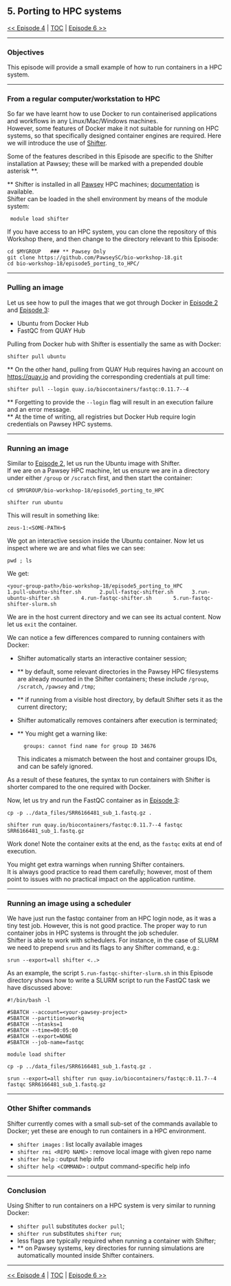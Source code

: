 ## 5. Porting to HPC systems

 [\<\< Episode 4](4.wgs_workflow.md)
 | [TOC](README.md) |
 [Episode 6 \>\>](6.cellranger.md)
______


### Objectives

This episode will provide a small example of how to run containers in a HPC system.


---
### From a regular computer/workstation to HPC

So far we have learnt how to use Docker to run containerised applications and workflows in any Linux/Mac/Windows machines.  
However, some features of Docker make it not suitable for running on HPC systems, so that specifically designed container engines are required. Here we will introduce the use of [Shifter](https://github.com/NERSC/shifter).

Some of the features described in this Episode are specific to the Shifter installation at Pawsey; these will be marked with a prepended double asterisk \*\*.

\*\* Shifter is installed in all [Pawsey](https://www.pawsey.org.au) HPC machines; [documentation](https://support.pawsey.org.au/documentation/display/US/Containers) is available.  
Shifter can be loaded in the shell environment by means of the module system:

     module load shifter

If you have access to an HPC system, you can clone the repository of this Workshop there, and then change to the directory relevant to this Episode:

    cd $MYGROUP   ### ** Pawsey Only
    git clone https://github.com/PawseySC/bio-workshop-18.git
    cd bio-workshop-18/episode5_porting_to_HPC/


---
### Pulling an image

Let us see how to pull the images that we got through Docker in [Episode 2](2.containers.md) and [Episode 3](3.fastqc.md):
- Ubuntu from Docker Hub
- FastQC from QUAY Hub

Pulling from Docker hub with Shifter is essentially the same as with Docker:

    shifter pull ubuntu

\*\* On the other hand, pulling from QUAY Hub requires having an account on https://quay.io 
and providing the corresponding credentials at pull time:

    shifter pull --login quay.io/biocontainers/fastqc:0.11.7--4

\*\* Forgetting to provide the `--login` flag will result in an execution failure and an error message.  
\*\* At the time of writing, all registries but Docker Hub require login credentials on Pawsey HPC systems.


---
### Running an image

Similar to [Episode 2](2.containers.md), let us run the Ubuntu image with Shifter.  
If we are on a Pawsey HPC machine, let us ensure we are in a directory under either `/group` or `/scratch` first, and then start the container:

    cd $MYGROUP/bio-workshop-18/episode5_porting_to_HPC
    
    shifter run ubuntu

This will result in something like:

    zeus-1:<SOME-PATH>$

We got an interactive session inside the Ubuntu container. Now let us inspect where we are and what files we can see:

    pwd ; ls

We get:

    <your-group-path>/bio-workshop-18/episode5_porting_to_HPC
    1.pull-ubuntu-shifter.sh      2.pull-fastqc-shifter.sh      3.run-ubuntu-shifter.sh       4.run-fastqc-shifter.sh       5.run-fastqc-shifter-slurm.sh

We are in the host current directory and we can see its actual content.
Now let us `exit` the container.

We can notice a few differences compared to running containers with Docker:
- Shifter automatically starts an interactive container session;
- \*\* by default, some relevant directories in the Pawsey HPC filesystems are already mounted in the Shifter containers; these include `/group`, `/scratch`, `/pawsey` and `/tmp`;
- \*\* if running from a visible host directory, by default Shifter sets it as the current directory;
- Shifter automatically removes containers after execution is terminated;
- \*\* You might get a warning like:

        groups: cannot find name for group ID 34676
  This indicates a mismatch between the host and container groups IDs, and can be safely ignored.

As a result of these features, the syntax to run containers with Shifter is shorter compared to the one required with Docker.

Now, let us try and run the FastQC container as in [Episode 3](3.fastqc.md):

    
    cp -p ../data_files/SRR6166481_sub_1.fastq.gz .
    
    shifter run quay.io/biocontainers/fastqc:0.11.7--4 fastqc SRR6166481_sub_1.fastq.gz

Work done! Note the container exits at the end, as the `fastqc` exits at end of execution.

You might get extra warnings when running Shifter containers.  
It is always good practice to read them carefully; however, most of them point to issues with no practical impact on the application runtime.


---
### Running an image using a scheduler

We have just run the fastqc container from an HPC login node, as it was a tiny test job. 
However, this is not good practice. The proper way to run container jobs in HPC systems is throught the job scheduler.  
Shifter is able to work with schedulers. For instance, in the case of SLURM we need to prepend `srun` and its flags to any Shifter command, e.g.:

    srun --export=all shifter <..>

As an example, the script `5.run-fastqc-shifter-slurm.sh` in this Episode directory shows how to write a SLURM script to run the FastQC task we have discussed above:

```
#!/bin/bash -l

#SBATCH --account=<your-pawsey-project>
#SBATCH --partition=workq
#SBATCH --ntasks=1
#SBATCH --time=00:05:00
#SBATCH --export=NONE
#SBATCH --job-name=fastqc

module load shifter

cp -p ../data_files/SRR6166481_sub_1.fastq.gz .

srun --export=all shifter run quay.io/biocontainers/fastqc:0.11.7--4 fastqc SRR6166481_sub_1.fastq.gz
```


---
### Other Shifter commands

Shifter currently comes with a small sub-set of the commands available to Docker; yet these are enough to run containers in a HPC environment. 
- `shifter images` : list locally available images
- `shifter rmi <REPO NAME>` : remove local image with given repo name
- `shifter help` : output help info
- `shifter help <COMMAND>` : output command-specific help info


---
### Conclusion

Using Shifter to run containers on a HPC system is very similar to running Docker:
- `shifter pull` substitutes `docker pull`;
- `shifter run` substitutes `shifter run`;
- less flags are typically required when running a container with Shifter;
- \*\* on Pawsey systems, key directories for running simulations are automatically mounted inside Shifter containers.


______
 [\<\< Episode 4](4.wgs_workflow.md)
 | [TOC](README.md) |
 [Episode 6 \>\>](6.cellranger.md)
